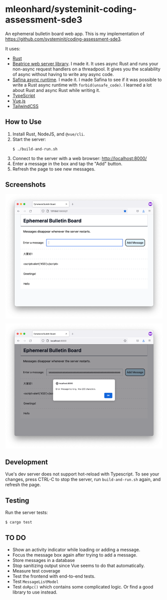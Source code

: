 # mleonhard/systeminit-coding-assessment-sde3

An ephemeral bulletin board web app.
This is my implementation of <https://github.com/systeminit/coding-assessment-sde3>.

It uses:
- [Rust](https://www.rust-lang.org/)
- [Beatrice web server library](https://crates.io/crates/beatrice).  I made it.
  It uses async Rust and runs your non-async request handlers on a threadpool.
  It gives you the scalability of async without having to write any async code.
- [Safina async runtime](https://crates.io/crates/safina).  I made it.
  I made Safina to see if it was possible to write a Rust async runtime with `forbid(unsafe_code)`.
  I learned a lot about Rust and async Rust while writing it.
- [TypeScript](https://www.typescriptlang.org/)
- [Vue.js](https://vuejs.org/)
- [TailwindCSS](https://tailwindcss.com/)

## How to Use
1. Install Rust, NodeJS, and `@vue/cli`.
2. Start the server:
   ```
   $ ./build-and-run.sh
   ```
3. Connect to the server with a web browser: <http://localhost:8000/>
4. Enter a message in the box and tap the "Add" button.
5. Refresh the page to see new messages.

## Screenshots
![A browser window showing Ephemeral Bulletin Board app with some messages](screenshot.png)

![A browser window showing Ephemeral Bulletin Board app showing an error message](screenshot-error.png)

## Development
Vue's dev server does not support hot-reload with Typescript.
To see your changes, press CTRL-C to stop the server, run `build-and-run.sh` again,
and refresh the page.

## Testing
Run the server tests:
```
$ cargo test
```

## TO DO
- Show an activity indicator while loading or adding a message.
- Focus the message box again after trying to add a message.
- Store messages in a database
- Stop sanitizing output since Vue seems to do that automatically.
- Measure test coverage
- Test the frontend with end-to-end tests.
- Test `MessageListModel`
- Test `doRpc()` which contains some complicated logic.  Or find a good library to use instead.
